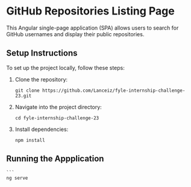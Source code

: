 # GitHub Repositories Listing Page

This Angular single-page application (SPA) allows users to search for GitHub usernames and display their public repositories.

## Setup Instructions

To set up the project locally, follow these steps:

1. Clone the repository:

   ```
   git clone https://github.com/Lanceiz/fyle-internship-challenge-23.git

2. Navigate into the project directory:

   ```
   cd fyle-internship-challenge-23

3. Install dependencies:

   ```
   npm install

## Running the Appplication

    ```
    ng serve